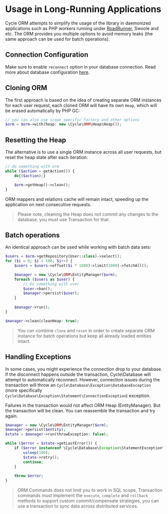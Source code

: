 # Usage in Long-Running Applications

Cycle ORM attempts to simplify the usage of the library in daemonized applications such as PHP workers running
under [RoadRunner](https://roadrunner.dev/), Swoole and etc. The ORM provides you multiple options to avoid memory
leaks (the same approach can be used for batch operations).

## Connection Configuration

Make sure to enable `reconnect` option in your database connection. Read more about database
configuration [here](/docs/en/database/connect.md).

## Cloning ORM

The first approach is based on the idea of creating separate ORM instances for each user request, each cloned ORM will
have its own `Heap`, which will be erased automatically by PHP GC:

```php
// you can also use scope specific factory and other options
$orm = $orm->with(heap: new \Cycle\ORM\Heap\Heap());
```

## Resetting the Heap

The alternative is to use a single ORM instance across all user requests, but reset the heap state after each iteration:

```php
// do something with orm
while ($action = getAction()) {
    do{($action);}

    $orm->getHeap()->clean();
}
```

ORM mappers and relations cache will remain intact, speeding up the application on next consecutive requests.

> Please note, cleaning the Heap does not commit any changes to the database, you must use Transaction for that.

## Batch operations

An identical approach can be used while working with batch data sets:

```php
$users = $orm->getRepository(User::class)->select();
for ($i = 0; $i < 100; $i++) {
    $users = $users->offset($i * 1000)->limit(1000)->fetchAll();

    $manager = new \Cycle\ORM\EntityManager($orm);
    foreach ($users as $user) {
        // Do something with user
        $user->ban();
        $manager->persist($user);
    }
    
    $manager->run();
}

$manager->clean(cleanHeap: true);
```

> You can combine `clone` and `reset` in order to create separate ORM instance for batch operations but keep all
> already loaded entities intact.

## Handling Exceptions

In some cases, you might experience the connection drop to your database. If the disconnect happens outside the
transaction, Cycle\Database will attempt to automatically reconnect. However, connection issues during the transaction
will throw an `Cycle\Database\Exception\DatabaseException` (more
specifically `Cycle\Database\Exception\Statement\ConnectionException`) exception.

Failures in the transaction would not affect ORM Heap (EntityManager). But the transaction will be clean. You can
reassemble the transaction and try again.

[//]: # (TODO проверить пример)

```php
$manager = new \Cycle\ORM\EntityManager($orm);
$manager->persist($entity);
$state = $manager->run(throwException: false);

while ($error = $state->getLastError()) {
    if ($error instanceof \Cycle\Database\Exception\StatementException\ConnectionException) {
        usleep(100);
        $state->retry();
        continue;
    }
    
    throw $error;
}
```

> ORM Commands does not limit you to work in SQL scope, Transaction commands must implement the `execute`, `complete` 
> and `rollback` methods to support custom commit/compensate strategies, you can use a transaction to sync data across
> distributed services.
